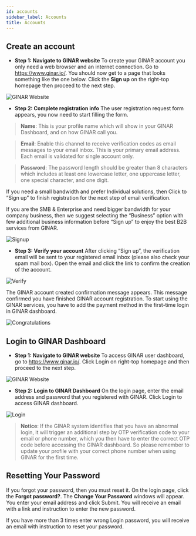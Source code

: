 ```yaml
---
id: accounts
sidebar_label: Accounts
title: Accounts
---
```


## Create an account

-	**Step 1: Navigate to GINAR website** To create your GINAR account you only need a web browser and an internet connection. Go to https://www.ginar.io/. You should now get to a page that looks something like the one below. Click the **Sign up** on the right-top homepage then proceed to the next step.

![GINAR Website](./Pictures/Website.png)

-	**Step 2: Complete registration info** The user registration request form appears, you now need to start filling the form. 

> **Name**: This is your profile name which will show in your GINAR Dashboard, and on how GINAR call you.

> **Email**: Enable this channel to receive verification codes as email messages to your email inbox. This is your primary email address. Each email is validated for single account only.

> **Password**: The password length should be greater than 8 characters which includes at least one lowercase letter, one uppercase letter, one special character, and one digit.

If you need a small bandwidth and prefer Individual solutions, then Click to “Sign up” to finish registration for the next step of email verification. 

If you are the SMB & Enterprise and need bigger bandwidth for your company business, then we suggest selecting the “Business” option with few additional business information before “Sign up” to enjoy the best B2B services from GINAR.

![Signup](./Pictures/Signup.png)

-	**Step 3: Verify your account** After clicking “Sign up”, the verification email will be sent to your registered email inbox (please also check your spam mail box). Open the email and click the link to confirm the creation of the account.

![Verify](./Pictures/Verify.png)

The GINAR account created confirmation message appears. This message confirmed you have finished GINAR account registration. To start using the GINAR services, you have to add the payment method in the first-time login in GINAR dashboard.

![Congratulations](./Pictures/Congrats.png)

## Login to GINAR Dashboard

-	**Step 1: Navigate to GINAR website** To access GINAR user dashboard, go to https://www.ginar.io/. Click Login on right-top homepage and then proceed to the next step.

![GINAR Website](./Pictures/Website.png)

-	**Step 2: Login to GINAR Dashboard** On the login page, enter the email address and password that you registered with GINAR. Click Login to access GINAR dashboard.

![Login](./Pictures/Login.png)

> **Notice**: If the GINAR system identifies that you have an abnormal login, it will trigger an additional step by OTP verification code to your email or phone number, which you then have to enter the correct OTP code before accessing the GINAR dashboard. So please remember to update your profile with your correct phone number when using GINAR for the first time.

## Resetting Your Password

If you forgot your password, then you must reset it. On the login page, click the **Forgot password?**. The **Change Your Password** windows will appear. You enter your email address and click Submit. You will receive an email with a link and instruction to enter the new password.

If you have more than 3 times enter wrong Login password, you will receive an email with instruction to reset your password.
